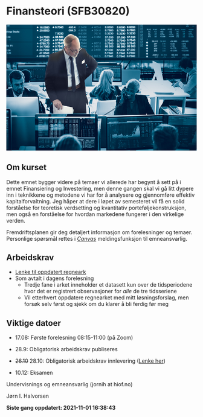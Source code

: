 Finansteori (SFB30820)
================

<!-- README.md is generated from README.Rmd. Please edit that file -->

![](man/figures/01_finans.jpg)

## Om kurset

Dette emnet bygger videre på temaer vi allerede har begynt å sett på i
emnet Finansiering og Investering, men denne gangen skal vi gå litt
dypere inn i teknikkene og metodene vi har for å analysere og
gjennomføre effektiv kapitalforvaltning. Jeg håper at dere i løpet av
semesteret vil få en solid forståelse for teoretisk verdsetting og
kvantitativ porteføljekonstruksjon, men også en forståelse for hvordan
markedene fungerer i den virkelige verden.

Fremdriftsplanen gir deg detaljert informasjon om forelesninger og
temaer. Personlige spørsmål rettes i [*Canvas*]() meldingsfunksjon til
emneansvarlig.

## Arbeidskrav

-   [Lenke til oppdatert
    regneark](https://docs.google.com/spreadsheets/d/1RBtpzzrAY5OIzlgBSLfzGvJeHmMJxMC_cEl3rOXV4m8/edit?usp=sharing)
-   Som avtalt i dagens forelesning
    -   Tredje fane i arket inneholder et datasett kun over de
        tidsperiodene hvor det er registrert observasjoner for *alle* de
        tre tidsseriene
    -   Vil etterhvert oppdatere regnearket med mitt løsningsforslag,
        men forsøk selv først og sjekk om du klarer å bli ferdig før meg

## Viktige datoer

-   17.08: Første forelesning 08:15-11:00 (på Zoom)

-   28.9: Obligatorisk arbeidskrav publiseres

-   ~~26.10~~ 28.10: Obligatorisk arbeidskrav innlevering ([Lenke
    her](https://hiof.instructure.com/courses/5156/assignments/23144))

-   10.12: Eksamen

Undervisnings og emneansvarlig (jornih at hiof.no)

Jørn I. Halvorsen

**Siste gang oppdatert: 2021-11-01 16:38:43**
